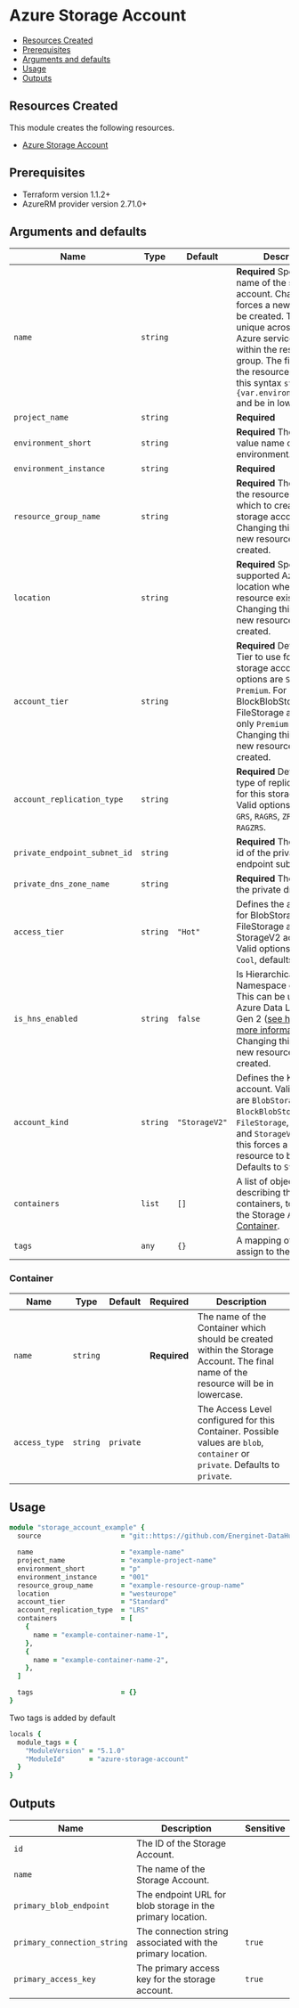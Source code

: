 # Azure Storage Account

- [Resources Created](#resources-created)
- [Prerequisites](#prerequisites)
- [Arguments and defaults](#arguments-and-defaults)
- [Usage](#usage)
- [Outputs](#outputs)

## Resources Created

This module creates the following resources.

- [Azure Storage Account](https://registry.terraform.io/providers/hashicorp/azurerm/latest/docs/resources/storage_account)

## Prerequisites

- Terraform version 1.1.2+
- AzureRM provider version 2.71.0+

## Arguments and defaults

| Name | Type | Default | Description |
|-|-|-|-|
| `name` | `string` | | **Required** Specifies the name of the storage account. Changing this forces a new resource to be created. This must be unique across the entire Azure service, not just within the resource group. The final name of the resource will follow this syntax `st{var.name}{var.environment_short}` and be in lowercase. |
| `project_name` | `string` | | **Required** | Name of the project this infrastructure is a part of. |
| `environment_short` | `string` | | **Required** The short value name of your environment. |
| `environment_instance` | `string` | | **Required** |  The instance number of your environment. |
| `resource_group_name` | `string` | | **Required** The name of the resource group in which to create the storage account. Changing this forces a new resource to be created. |
| `location` | `string` | | **Required** Specifies the supported Azure location where the resource exists. Changing this forces a new resource to be created. |
| `account_tier` | `string` | | **Required** Defines the Tier to use for this storage account. Valid options are `Standard` and `Premium`. For BlockBlobStorage and FileStorage accounts only `Premium` is valid. Changing this forces a new resource to be created. |
| `account_replication_type` | `string` | | **Required** Defines the type of replication to use for this storage account. Valid options are `LRS`, `GRS`, `RAGRS`, `ZRS`, `GZRS` and `RAGZRS`. |
| `private_endpoint_subnet_id` | `string` | | **Required**  The terraform id of the private endpoint subnet
| `private_dns_zone_name` | `string` | | **Required**   The name of the private dns zone
| `access_tier` | `string` | `"Hot"` | Defines the access tier for BlobStorage, FileStorage and StorageV2 accounts. Valid options are `Hot` and `Cool`, defaults to `Hot`. |
| `is_hns_enabled` | `string` | `false` | Is Hierarchical Namespace enabled? This can be used with Azure Data Lake Storage Gen 2 ([see here for more information](https://docs.microsoft.com/en-us/azure/storage/blobs/data-lake-storage-quickstart-create-account/)). Changing this forces a new resource to be created. |
| `account_kind` | `string` | `"StorageV2"` | Defines the Kind of account. Valid options are `BlobStorage`, `BlockBlobStorage`, `FileStorage`, `Storage` and `StorageV2`. Changing this forces a new resource to be created. Defaults to `StorageV2`. |
| `containers` | `list` | `[]` | A list of objects describing the containers, to create in the Storage Account. [Container](#container). |
| `tags` | `any` | `{}` | A mapping of tags to assign to the resource. |

### Container

| Name | Type | Default | Required | Description |
|-|-|-|-|-|
| `name` | `string` | | **Required** | The name of the Container which should be created within the Storage Account. The final name of the resource will be in lowercase. |
| `access_type` | `string` | `private` | | The Access Level configured for this Container. Possible values are `blob`, `container` or `private`. Defaults to `private`. |

## Usage

```ruby
module "storage_account_example" { 
  source                    = "git::https://github.com/Energinet-DataHub/geh-terraform-modules.git//azure/key-vault-secret?ref=5.1.0"

  name                      = "example-name"
  project_name              = "example-project-name"
  environment_short         = "p"
  environment_instance      = "001"
  resource_group_name       = "example-resource-group-name"
  location                  = "westeurope"
  account_tier              = "Standard"
  account_replication_type  = "LRS"
  containers                = [
    {
      name = "example-container-name-1",
    },
    {
      name = "example-container-name-2",
    },
  ]

  tags                      = {}
}
```

Two tags is added by default

```ruby
locals {
  module_tags = {
    "ModuleVersion" = "5.1.0"
    "ModuleId"      = "azure-storage-account"
  }
}
```

## Outputs

| Name | Description | Sensitive |
|-|-|-|
| `id` | The ID of the Storage Account. | |
| `name` | The name of the Storage Account. | |
| `primary_blob_endpoint` | The endpoint URL for blob storage in the primary location. | |
| `primary_connection_string` | The connection string associated with the primary location. | `true` |
| `primary_access_key` | The primary access key for the storage account. | `true` |
